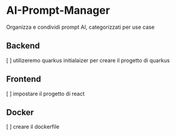 # AI-Prompt-Manager
Organizza e condividi prompt AI, categorizzati per use case

## Backend
[ ] utilizeremo quarkus initialaizer per creare il progetto di quarkus


## Frontend
[ ] impostare il progetto di react

## Docker
[ ] creare il dockerfile

